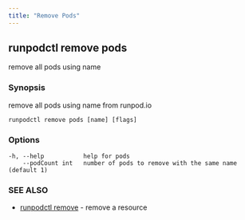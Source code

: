 ```yaml
---
title: "Remove Pods"
---
```


## runpodctl remove pods

remove all pods using name

### Synopsis

remove all pods using name from runpod.io

```
runpodctl remove pods [name] [flags]
```

### Options

```
-h, --help           help for pods
    --podCount int   number of pods to remove with the same name (default 1)
```

### SEE ALSO

- [runpodctl remove](runpodctl_remove.md) - remove a resource
